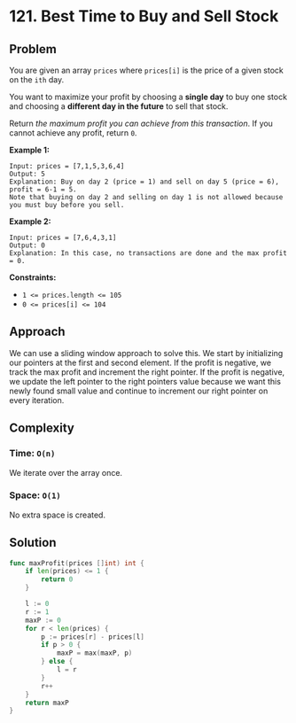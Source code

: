 # 121. Best Time to Buy and Sell Stock

## Problem

You are given an array `prices` where `prices[i]` is the price of a given stock on the `ith` day.

You want to maximize your profit by choosing a **single day** to buy one stock and choosing a **different day in the future** to sell that stock.

Return _the maximum profit you can achieve from this transaction_. If you cannot achieve any profit, return `0`.

**Example 1:**

```
Input: prices = [7,1,5,3,6,4]
Output: 5
Explanation: Buy on day 2 (price = 1) and sell on day 5 (price = 6), profit = 6-1 = 5.
Note that buying on day 2 and selling on day 1 is not allowed because you must buy before you sell.

```

**Example 2:**

```
Input: prices = [7,6,4,3,1]
Output: 0
Explanation: In this case, no transactions are done and the max profit = 0.

```

**Constraints:**

- `1 <= prices.length <= 105`
- `0 <= prices[i] <= 104`

## Approach
We can use a sliding window approach to solve this. We start by initializing our pointers at the first and second element. If the profit is negative, we track the max profit and increment the right pointer. If the profit is negative, we update the left pointer to the right pointers value because we want this newly found small value and continue to increment our right pointer on every iteration.

## Complexity
### Time: `O(n)`
We iterate over the array once.

### Space: `O(1)`
No extra space is created.

## Solution

```go
func maxProfit(prices []int) int {
	if len(prices) <= 1 {
		return 0
	}

	l := 0
	r := 1
	maxP := 0
	for r < len(prices) {
		p := prices[r] - prices[l]
		if p > 0 {
			maxP = max(maxP, p)
		} else {
			l = r
		}
		r++
	}
	return maxP
}
```
